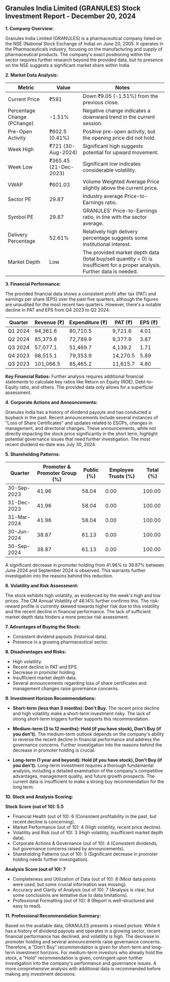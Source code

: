 ## Granules India Limited (GRANULES) Stock Investment Report - December 20, 2024

**1. Company Overview:**

Granules India Limited (GRANULES) is a pharmaceutical company listed on the NSE (National Stock Exchange of India) on June 20, 2005.  It operates in the Pharmaceuticals industry, focusing on the manufacturing and supply of pharmaceutical products.  The company's exact positioning within the sector requires further research beyond the provided data, but its presence on the NSE suggests a significant market share within India.

**2. Market Data Analysis:**

| Metric                     | Value          | Notes                                                              |
|-----------------------------|-----------------|----------------------------------------------------------------------|
| Current Price               | ₹591            |  Down ₹9.05 (-1.51%) from the previous close.                       |
| Percentage Change (PChange) | -1.51%          | Negative change indicates a downward trend in the current session. |
| Pre-Open Activity          | ₹602.5 (0.41%)  | Positive pre-open activity, but the opening price did not hold.     |
| Week High                    | ₹721 (30-Aug-2024) | Significant high suggests potential for upward movement.           |
| Week Low                     | ₹365.45 (21-Dec-2023) | Significant low indicates considerable volatility.                   |
| VWAP                        | ₹601.03         | Volume Weighted Average Price slightly above the current price.     |
| Sector PE                   | 29.87           | Industry average Price-to-Earnings ratio.                          |
| Symbol PE                   | 29.87           | GRANULES' Price-to-Earnings ratio, in line with the sector average.|
| Delivery Percentage         | 52.61%          | Relatively high delivery percentage suggests some institutional interest.|
| Market Depth                | Low              |  The provided market depth data (total buy/sell quantity = 0) is insufficient for a proper analysis. Further data is needed. |


**3. Financial Performance:**

The provided financial data shows a consistent profit after tax (PAT) and earnings per share (EPS) over the past five quarters, although the figures are unaudited for the most recent two quarters.  However, there's a notable decline in PAT and EPS from Q4 2023 to Q2 2024.

| Quarter      | Revenue (₹) | Expenditure (₹) | PAT (₹)     | EPS (₹) |
|--------------|--------------|-----------------|-------------|---------|
| Q1 2024       | 94,361.6     | 80,710.5        | 9,721.6     | 4.01    |
| Q2 2024       | 85,375.8     | 72,789.9        | 9,377.9     | 3.87    |
| Q3 2024       | 57,077.1     | 51,469.7        | 4,139.2     | 1.71    |
| Q4 2023       | 98,515.1     | 79,353.9        | 14,270.5    | 5.89    |
| Q3 2023       | 101,066.5    | 85,465.2        | 11,615.7    | 4.80    |


**Key Financial Ratios:**  Further analysis requires additional financial statements to calculate key ratios like Return on Equity (ROE), Debt-to-Equity ratio, and others.  The provided data only allows for a superficial assessment.

**4. Corporate Actions and Announcements:**

Granules India has a history of dividend payouts and has conducted a buyback in the past.  Recent announcements include several instances of "Loss of Share Certificates" and updates related to ESOPs, changes in management, and directorial changes.  These announcements, while not directly impacting the stock price significantly in the short term, highlight potential governance issues that need further investigation.  The most recent dividend ex-date was July 30, 2024.

**5. Shareholding Patterns:**

| Quarter      | Promoter & Promoter Group (%) | Public (%) | Employee Trusts (%) | Total (%) |
|--------------|-----------------------------|------------|--------------------|-----------|
| 30-Sep-2023  | 41.96                        | 58.04      | 0.00               | 100.00    |
| 31-Dec-2023  | 41.96                        | 58.04      | 0.00               | 100.00    |
| 31-Mar-2024  | 41.96                        | 58.04      | 0.00               | 100.00    |
| 30-Jun-2024  | 38.87                        | 61.13      | 0.00               | 100.00    |
| 30-Sep-2024  | 38.87                        | 61.13      | 0.00               | 100.00    |

A significant decrease in promoter holding from 41.96% to 38.87% between June 2024 and September 2024 is observed. This warrants further investigation into the reasons behind this reduction.

**6. Volatility and Risk Assessment:**

The stock exhibits high volatility, as evidenced by the week's high and low prices.  The CM Annual Volatility of 48.14% further confirms this.  The risk-reward profile is currently skewed towards higher risk due to this volatility and the recent decline in financial performance.  The lack of sufficient market depth data hinders a more precise risk assessment.

**7. Advantages of Buying the Stock:**

* Consistent dividend payouts (historical data).
* Presence in a growing pharmaceutical sector.


**8. Disadvantages and Risks:**

* High volatility.
* Recent decline in PAT and EPS.
* Decrease in promoter holding.
* Insufficient market depth data.
* Several announcements regarding loss of share certificates and management changes raise governance concerns.


**9. Investment Horizon Recommendations:**

* **Short-term (less than 3 months): Don't Buy.** The recent price decline and high volatility make a short-term investment risky.  The lack of strong short-term triggers further supports this recommendation.

* **Medium-term (3 to 12 months): Hold (if you have stock), Don't Buy (if you don't).**  The medium-term outlook depends on the company's ability to reverse the recent decline in financial performance and address the governance concerns.  Further investigation into the reasons behind the decrease in promoter holding is crucial.

* **Long-term (1 year and beyond): Hold (if you have stock), Don't Buy (if you don't).**  Long-term investment requires a thorough fundamental analysis, including a detailed examination of the company's competitive advantages, management quality, and future growth prospects.  The current data is insufficient to make a strong buy recommendation for the long term.


**10. Stock and Analysis Scoring:**

**Stock Score (out of 10): 5.5**

* Financial Health (out of 10): 6 (Consistent profitability in the past, but recent decline is concerning).
* Market Performance (out of 10): 4 (High volatility, recent price decline).
* Volatility and Risk (out of 10): 3 (High volatility, insufficient market depth data).
* Corporate Actions & Governance (out of 10): 4 (Consistent dividends, but governance concerns raised by announcements).
* Shareholding Patterns (out of 10): 5 (Significant decrease in promoter holding needs further investigation).

**Analysis Score (out of 10): 7**

* Completeness and Utilization of Data (out of 10): 8 (Most data points were used, but some crucial information was missing).
* Accuracy and Clarity of Analysis (out of 10): 7 (Analysis is clear, but some conclusions are tentative due to data limitations).
* Professional Formatting (out of 10): 8 (Report is well-structured and easy to read).


**11. Professional Recommendation Summary:**

Based on the available data, GRANULES presents a mixed picture. While it has a history of dividend payouts and operates in a growing sector, recent financial performance has declined, and volatility is high.  The decrease in promoter holding and several announcements raise governance concerns.  Therefore, a "Don't Buy" recommendation is given for short-term and long-term investment horizons.  For medium-term investors who already hold the stock, a "Hold" recommendation is given, contingent upon further investigation into the company's performance and governance issues.  A more comprehensive analysis with additional data is recommended before making any investment decisions.
